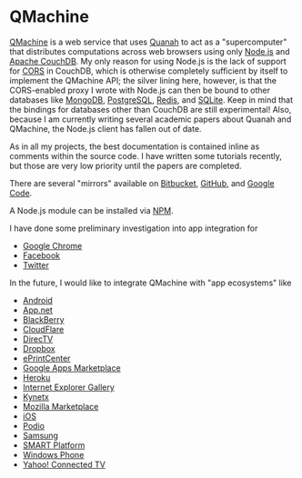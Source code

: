 QMachine
=========

[QMachine](https://qmachine.org) is a web service that uses
[Quanah](http://wilkinson.github.com/quanah) to act as a "supercomputer" that
distributes computations across web browsers using only
[Node.js](http://nodejs.org) and [Apache CouchDB](http://couchdb.apache.org/).
My only reason for using Node.js is the lack of support for
[CORS](http://www.w3.org/TR/cors/) in CouchDB, which is otherwise completely
sufficient by itself to implement the QMachine API; the silver lining here,
however, is that the CORS-enabled proxy I wrote with Node.js can then be bound
to other databases like [MongoDB](http://www.mongodb.org/),
[PostgreSQL](http://www.postgresql.org), [Redis](http://redis.io), and
[SQLite](http://www.sqlite.org). Keep in mind that the bindings for databases
other than CouchDB are still experimental! Also, because I am currently writing
several academic papers about Quanah and QMachine, the Node.js client has
fallen out of date.

As in all my projects, the best documentation is contained inline as comments
within the source code. I have written some tutorials recently, but those are
very low priority until the papers are completed.

There are several "mirrors" available on
[Bitbucket](https://bitbucket.org/wilkinson/qmachine),
[GitHub](https://github.com/wilkinson/qmachine), and
[Google Code](https://qmachine.googlecode.com).

A Node.js module can be installed via [NPM](https://npmjs.org/package/qm).

I have done some preliminary investigation into app integration for

-   [Google Chrome](https://chrome.google.com/webstore/detail/meagomakeegjimdibmlodmilfhplkjgp?utm_source=chrome-ntp-icon)
-   [Facebook](http://apps.facebook.com/qmachine/)
-   [Twitter](https://dev.twitter.com/apps/1755018/)

In the future, I would like to integrate QMachine with "app ecosystems" like

-   [Android](https://play.google.com/store/apps)
-   [App.net](https://github.com/appdotnet/api-spec/wiki/Developer-Wiki)
-   [BlackBerry](http://us.blackberry.com/apps-software/appworld/)
-   [CloudFlare](https://www.cloudflare.com/apps/)
-   [DirecTV](http://tvapps.directv.com/)
-   [Dropbox](https://www.dropbox.com/developers/apps/)
-   [ePrintCenter](https://h30495.www3.hp.com/apps/)
-   [Google Apps Marketplace](https://www.google.com/enterprise/marketplace/)
-   [Heroku](https://addons.heroku.com/)
-   [Internet Explorer Gallery](http://www.iegallery.com/)
-   [Kynetx](http://developer.kynetx.com/)
-   [Mozilla Marketplace](https://www.mozilla.org/en-US/apps/partners/)
-   [iOS](http://itunes.apple.com/us/app/)
-   [Podio](https://podio.com/store)
-   [Samsung](http://www.samsungapps.com/)
-   [SMART Platform](http://www.smartplatforms.org/)
-   [Windows Phone](http://www.windowsphone.com/en-US/marketplace)
-   [Yahoo! Connected TV](http://connectedtv.yahoo.com/developer/tvstore/)

